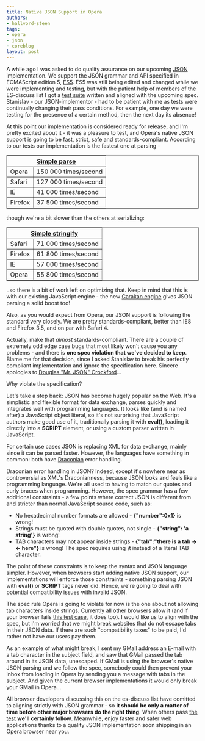 ```yaml
---
title: Native JSON Support in Opera
authors:
- hallvord-steen
tags:
- opera
- json
- coreblog
layout: post
---
```

A while ago I was asked to do quality assurance on our upcoming <a href="http://en.wikipedia.org/wiki/JSON" target="_blank">JSON</a> implementation. We support the JSON grammar and API specified in ECMAScript edition 5, <a href="http://www.ecmascript.org/docs/tc39-2009-043.pdf" target="_blank">ES5</a>. ES5 was still being edited and changed while we were implementing and testing, but with the patient help of members of the ES-discuss list I got a <a href="http://testsuites.opera.com/JSON/" target="_blank">test suite</a> written and aligned with the upcoming spec. Stanislav - our JSON-implementor - had to be patient with me as tests were continually changing their pass conditions. For example, one day we were testing for the presence of a certain method, then the next day its absence!

At this point our implementation is considered ready for release, and I&#39;m pretty excited about it - it was a pleasure to test, and Opera&#39;s native JSON support is going to be fast, strict, safe and standards-compliant. According to our tests our implementation is the fastest one at parsing -
<table border="1" style="border-collapse:collapse"><tr><th colspan="2"><a href="http://testsuites.opera.com/JSON/performance/001.html" target="_blank">Simple parse</a></th></tr>
<tr><td>Opera</td><td>150 000 times/second</td></tr>
<tr><td>Safari</td><td>127 000 times/second</td></tr>
<tr><td>IE</td><td>41 000 times/second</td></tr>
<tr><td>Firefox</td><td>37 500 times/second</td></tr></table>
though we&#39;re a bit slower than the others at serializing:
<table border="1" style="border-collapse:collapse"><tr><th colspan="2"><a href="http://testsuites.opera.com/JSON/performance/002.html" target="_blank">Simple stringify</a></th></tr>
<tr><td>Safari</td><td>71 000 times/second</td></tr>
<tr><td>Firefox</td><td>61 800 times/second</td></tr>
<tr><td>IE</td><td>57 000 times/second</td></tr>
<tr><td>Opera</td><td>55 800 times/second</td></tr></table>
..so there is a bit of work left on optimizing that. Keep in mind that this is with our existing JavaScript engine - the new <a href="http://my.opera.com/core/blog/2009/02/04/carakan" target="_blank">Carakan engine</a> gives JSON parsing a solid boost too!

Also, as you would expect from Opera, our JSON support is following the standard very closely. We are pretty standards-compliant, better than IE8 and Firefox 3.5, and on par with Safari 4.

Actually, make that <i>almost</i> standards-compliant. There are a couple of extremely odd edge case bugs that most likely won&#39;t cause you any problems - and there is <strong>one spec violation that we&#39;ve decided to keep</strong>. Blame me for that decision, since I asked Stanislav to break his perfectly compliant implementation and ignore the specification here. Sincere apologies to <a href="http://www.crockford.com/" target="_blank">Douglas &quot;Mr. JSON&quot; Crockford</a>...

Why violate the specification?

Let&#39;s take a step back: JSON has become hugely popular on the Web. It&#39;s a simplistic and flexible format for data exchange, parses quickly and integrates well with programming languages. It looks like (and is named after) a JavaScript object literal, so it&#39;s not surprising that JavaScript authors make good use of it, traditionally parsing it with <strong>eval()</strong>, loading it directly into a <strong>SCRIPT</strong> element, or using a custom parser written in JavaScript.

For certain use cases JSON is replacing XML for data exchange, mainly since it can be parsed faster. However, the languages have something in common: both have <a href="http://en.wikipedia.org/wiki/Draco_(lawgiver)" target="_blank">Draconian</a> error handling.

Draconian error handling in JSON? Indeed, except it&#39;s nowhere near as controversial as XML&#39;s Draconianness, because JSON looks and feels like a programming language. We&#39;re all used to having to match our quotes and curly braces when programming. However, the spec grammar has a few additional constraints - a few points where correct JSON is different from and stricter than normal JavaScript source code, such as:

<ul class="bullets"><li> No hexadecimal number formats are allowed - <strong>{&quot;number&quot;:0x1}</strong> is wrong!</li><li> Strings must be quoted with double quotes, not single - <strong>{&quot;string&quot;: &#39;a string&#39;}</strong> is wrong!</li><li> TAB characters may not appear inside strings - <strong>{&quot;tab&quot;:&quot;there is a tab -&gt;	&lt;- here&quot;}</strong> is wrong! The spec requires using \t instead of a literal TAB character.</li></ul>

The point of these constraints is to keep the syntax and JSON language simpler. However, when browsers start adding native JSON support, our implementations will enforce those constraints - something parsing JSON with <strong>eval()</strong> or <strong>SCRIPT</strong> tags never did. Hence, we&#39;re going to deal with potential compatibility issues with invalid JSON.

The spec rule Opera is going to violate for now is the one about not allowing tab characters inside strings. Currently all other browsers allow it (and if your browser fails <a href="http://testsuites.opera.com/JSON/correctness/035.html" target="_blank">this test case</a>, it does too). I would like us to align with the spec, but I&#39;m worried that we might break websites that do not escape tabs in their JSON data. If there are such &quot;compatibility taxes&quot; to be paid, I&#39;d rather not have our users pay them.

As an example of what might break, I sent my GMail address an E-mail with a tab character in the subject field, and saw that GMail passed the tab around in its JSON data, unescaped. If GMail is using the browser&#39;s native JSON parsing and we follow the spec, somebody could then prevent your inbox from loading in Opera by sending you a message with tabs in the subject. And given the current browser implementations it would only break your GMail in Opera...

All browser developers discussing this on the es-discuss list have comitted to aligning strictly with JSON grammar - so <strong>it should be only a matter of time before other major browsers do the right thing</strong>. When others pass  <a href="http://testsuites.opera.com/JSON/correctness/035.html" target="_blank">the test</a> <strong>we&#39;ll certainly follow</strong>. Meanwhile, enjoy faster and safer web applications thanks to a quality JSON implementation soon shipping in an Opera browser near you.

